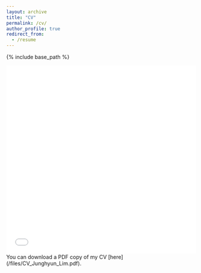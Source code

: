 ```yaml
---
layout: archive
title: "CV"
permalink: /cv/
author_profile: true
redirect_from:
  - /resume
---
```


{% include base_path %}
<iframe src="/files/CV_Junghyun_Lim.pdf" width="100%" height="500" frameborder="no" border="0" marginwidth="0" marginheight="0"></iframe>
You can download a PDF copy of my CV [here](/files/CV_Junghyun_Lim.pdf).
